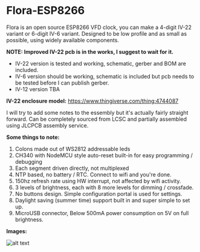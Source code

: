 # Flora-ESP8266
Flora is an open source ESP8266 VFD clock, you can make a 4-digit IV-22 variant or 6-digit IV-6 variant. Designed to be low profile and as small as possible, using widely available components. 

**NOTE: Improved IV-22 pcb is in the works, I suggest to wait for it.**

- IV-22 version is tested and working, schematic, gerber and BOM are included.
- IV-6 version should be working, schematic is included but pcb needs to be tested before I can publish gerber.
- IV-12 version TBA

**IV-22 enclosure model:**
https://www.thingiverse.com/thing:4744087

I will try to add some notes to the essembly but it's actually fairly straight forward. Can be completely sourced from LCSC and partially assembled using JLCPCB assembly service.

**Some things to note:**
1) Colons made out of WS2812 addressable leds
2) CH340 with NodeMCU style auto-reset built-in for easy programming / debugging
3) Each segment driven directly, not multiplexed
4) NTP based, no battery / RTC. Connect to wifi and you're done.
5) 150hz refresh rate using HW interrupt, not affected by wifi activity.
6) 3 levels of brightness, each with 8 more levels for dimming / crossfade.
7) No buttons design. Simple configuration portal is used for settings.
8) Daylight saving (summer time) support built in and super simple to set up.
9) MicroUSB connector, Below 500mA power consumption on 5V on full brightness.

**Images:**

![alt text](https://raw.githubusercontent.com/mcer12/Flora-ESP8266/main/Images/screenshot.png)
